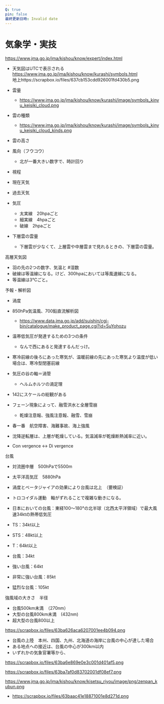 ```yaml
---
Q: true
pin: false
最終更新日時: Invalid date
---
```

# 気象学・実技

https://www.jma.go.jp/jma/kishou/know/expert/index.html

- 天気図はUTCで表示される  
    https://www.jma.go.jp/jma/kishou/know/kurashi/symbols.html  
    地上https://scrapbox.io/files/637cb153cdd926001fd430b5.png  
    
- 雲量
    - https://www.jma.go.jp/jma/kishou/know/kurashi/image/symbols_kinyu_keisiki_cloud.png
- 雲の種類
    - https://www.jma.go.jp/jma/kishou/know/kurashi/image/symbols_kinyu_keisiki_cloud_kinds.png
- 雲の高さ
- 風向（フウコウ）
    - 北が一番大きい数字で、時計回り
- 視程
- 現在天気
- 過去天気
- 気圧
    - 太実線　20hpaごと
    - 細実線　4hpaごと
    - 破線　2hpaごと

- 下層雲の雲量
    - 下層雲が少なくて、上層雲や中層雲まで見れるときの、下層雲の雲量。

高層天気図

- 羽の先の2つの数字、気温と \#湿数  
- 破線は等温線になる。けど、300hpaにおいては等風速線になる。  
- 等温線は3℃ごと。  

予報・解析図

- 渦度

- 850hPa気温風、700鉛直流解析図
    - https://www.data.jma.go.jp/add/suishin/cgi-bin/catalogue/make_product_page.cgi?id=SuYohozu
- 温帯低気圧が発達するための3つの条件
    - なんで西にあると発達するんだっけ。
- 寒冷前線の後ろにあった寒気が、温暖前線の先にあった寒気より温度が低い場合は、寒冷型閉塞前線
- 気圧の谷の軸＝渦管
    - ヘルムホルツの渦定理
- 142にスケールの総観がある
- フェーン現象によって、融雪洪水と全層雪崩
    - 乾燥注意報、強風注意報、融雪、雪崩
- 春一番　航空障害、海難事故、海上強風
- 沈降逆転層は、上層が乾燥している。気温減率が乾燥断熱減率に近い。
- Con vergence ↔︎ Di vergence

台風

- 対流圏中層　500hPaで5500m  
- 太平洋高気圧　5880hPa  
- 渦度とベータジャイアの効果により台風は北上　（要検証）  
- トロコイダル運動　軸がずれることで複雑な動きになる。  

- 日本においての台風：東経100～180°の北半球（北西太平洋領域）で最大風速34ktの熱帯低気圧
- TS：34kt以上
- STS：48kt以上
- T：64kt以上
- 台風：34kt
- 強い台風：64kt
- 非常に強い台風：85kt
- 猛烈な台風：105kt

強風域の大きさ　半径

- 台風500km未満　（270nm）  
- 大型の台風800km未満　(432nm)  
- 超大型の台風800以上  

https://scrapbox.io/files/63ba626aca6207001ee4b094.png

- 台風の上陸　本州、四国、九州、北海道の海岸に台風の中心が達した場合
- ある地点への接近は、台風の中心が300km以内
- いずれかの気象官署等から、

https://scrapbox.io/files/63ba6e869e0e3c001d401af5.png

https://scrapbox.io/files/63ba7af0d83702001df08ef7.png

https://www.jma.go.jp/jma/kishou/know/kisetsu_riyou/image/png/zenpan_kubun.png

- https://scrapbox.io/files/63baac41e18871001e8d271d.png